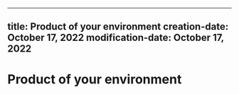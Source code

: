 ----
title: Product of your environment
creation-date: October 17, 2022
modification-date: October 17, 2022
----

# Product of your environment 

